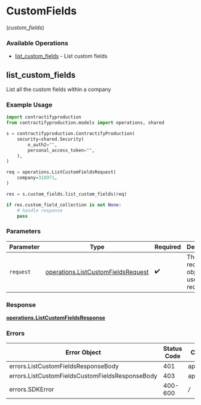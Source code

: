 # CustomFields
(*custom_fields*)

### Available Operations

* [list_custom_fields](#list_custom_fields) - List custom fields

## list_custom_fields

List all the custom fields within a company

### Example Usage

```python
import contractifyproduction
from contractifyproduction.models import operations, shared

s = contractifyproduction.ContractifyProduction(
    security=shared.Security(
        o_auth2="",
        personal_access_token="",
    ),
)

req = operations.ListCustomFieldsRequest(
    company=318971,
)

res = s.custom_fields.list_custom_fields(req)

if res.custom_field_collection is not None:
    # handle response
    pass
```

### Parameters

| Parameter                                                                                | Type                                                                                     | Required                                                                                 | Description                                                                              |
| ---------------------------------------------------------------------------------------- | ---------------------------------------------------------------------------------------- | ---------------------------------------------------------------------------------------- | ---------------------------------------------------------------------------------------- |
| `request`                                                                                | [operations.ListCustomFieldsRequest](../../models/operations/listcustomfieldsrequest.md) | :heavy_check_mark:                                                                       | The request object to use for the request.                                               |


### Response

**[operations.ListCustomFieldsResponse](../../models/operations/listcustomfieldsresponse.md)**
### Errors

| Error Object                                    | Status Code                                     | Content Type                                    |
| ----------------------------------------------- | ----------------------------------------------- | ----------------------------------------------- |
| errors.ListCustomFieldsResponseBody             | 401                                             | application/json                                |
| errors.ListCustomFieldsCustomFieldsResponseBody | 403                                             | application/json                                |
| errors.SDKError                                 | 400-600                                         | */*                                             |
